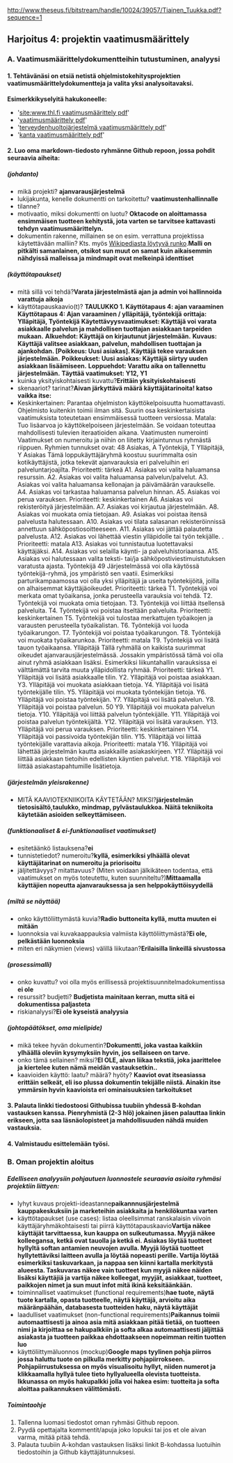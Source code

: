 http://www.theseus.fi/bitstream/handle/10024/39057/Tiainen_Tuukka.pdf?sequence=1 
     
## Harjoitus 4: projektin vaatimusmäärittely

### A. Vaatimusmäärittelydokumentteihin tutustuminen, analyysi

#### 1. Tehtävänäsi on etsiä netistä ohjelmistokehitysprojektien vaatimusmäärittelydokumentteja ja valita yksi analysoitavaksi.
**Esimerkkikyselyitä hakukoneelle:**
  - '[site:www.thl.fi  vaatimusmäärittely pdf](https://www.google.fi/#q=site:www.thl.fi+vaatimusm%C3%A4%C3%A4rittely+pdf)'
  - '[vaatimusmäärittely pdf](https://www.google.fi/#q=vaatimusm%C3%A4%C3%A4rittely+pdf)'
  - '[terveydenhuoltojärjestelmä  vaatimusmäärittely pdf](https://www.google.fi/#q=terveydenhuoltoj%C3%A4rjestelm%C3%A4++vaatimusm%C3%A4%C3%A4rittely+pdf)'
  - '[kanta vaatimusmäärittely pdf](https://www.google.fi/#q=kanta+vaatimusm%C3%A4%C3%A4rittely+pdf)'

#### 2. Luo oma markdown-tiedosto ryhmänne Github repoon, jossa pohdit seuraavia aiheita:

##### (johdanto)
- mikä projekti? **ajanvarausjärjestelmä**
- lukijakunta, kenelle dokumentti on tarkoitettu? **vaatimustenhallinnalle**
- tilanne?
- motivaatio, miksi dokumentti on luotu? **Oktacode on aloittamassa ensimmäisen tuotteen kehitystä, jota varten se tarvitsee kattavasti tehdyn vaatimusmäärittelyn.**
- dokumentin rakenne, millainen se on esim. verrattuna projektissa käytettävään malliin? Kts. myös [Wikipediasta löytyvä runko](http://fi.wikipedia.org/wiki/Ohjelmiston_vaatimusm%C3%A4%C3%A4rittely).**Malli on pitkälti samanlainen, otsikot sun muut on samat kuin aikaisemmin nähdyissä malleissa ja mindmapit ovat melkeinpä identtiset**

##### (käyttötapaukset)
- mitä sillä voi tehdä?**Varata järjestelmästä ajan ja admin voi hallinnoida varattuja aikoja**
- käyttötapauskaavio(t)? **TAULUKKO 1. Käyttötapaus 4: ajan varaaminen**
**Käyttötapaus 4: Ajan varaaminen / ylläpitäjä, työntekijä**
**orittaja: Ylläpitäjä, Työntekijä**
**Käytettävyysvaatimukset: Käyttäjä voi varata asiakkaalle palvelun ja mahdollisen tuottajan asiakkaan tarpeiden mukaan.**
**Alkuehdot: Käyttäjä on kirjautunut järjestelmään.**
**Kuvaus: Käyttäjä valitsee asiakkaan, palvelun, mahdollisen tuottajan ja ajankohdan. [Poikkeus: Uusi asiakas]. Käyttäjä tekee varauksen järjestelmään.**
**Poikkeukset: Uusi asiakas: Käyttäjä siirtyy uuden asiakkaan lisäämiseen.**
**Loppuehdot: Varattu aika on tallennettu järjestelmään.**
**Täyttää vaatimukset: Y12, Y1**
- kuinka yksityiskohtaisesti kuvattu?**Erittäin yksityiskohtaisesti**
- skenaariot? tarinat?**Aivan järkyttävä määrä käyttäjätarinoita! katso vaikka itse:**
- Keskinkertainen: Parantaa ohjelmiston käyttökelpoisuutta huomattavasti. Ohjelmisto kuitenkin toimii ilman sitä. Suurin osa keskinkertaisista vaatimuksista toteutetaan ensimmäisessä tuotteen versiossa.
Matala: Tuo lisäarvoa jo käyttökelpoiseen järjestelmään. Se voidaan toteuttaa mahdollisesti tulevien iteraatioiden aikana.
Vaatimusten numerointi
Vaatimukset on numeroitu ja niihin on liitetty kirjaintunnus ryhmästä riippuen. Ryhmien tunnukset ovat:
48
Asiakas, A
Työntekijä, T
Ylläpitäjä, Y
Asiakas
Tämä loppukäyttäjäryhmä koostuu suurimmalta osin kotikäyttäjistä, jotka tekevät ajanvarauksia eri palveluihin eri palveluntarjoajilta.
Prioriteetti: tärkeä
A1. Asiakas voi valita haluamansa resurssin.
A2. Asiakas voi valita haluamansa palvelun/palvelut.
A3. Asiakas voi valita haluamansa kellonajan ja päivämäärän varaukselle.
A4. Asiakas voi tarkastaa haluamansa palvelun hinnan.
A5. Asiakas voi perua varauksen.
Prioriteetti: keskinkertainen
A6. Asiakas voi rekisteröityä järjestelmään.
A7. Asiakas voi kirjautua järjestelmään.
A8. Asiakas voi muokata omia tietojaan.
A9. Asiakas voi poistaa itensä palvelusta halutessaan.
A10. Asiakas voi tilata salasanan rekisteröinnissä annettuun sähköpostiosoitteeseen.
A11. Asiakas voi jättää palautetta palvelusta.
A12. Asiakas voi lähettää viestin ylläpidolle tai työn tekijälle.
.
Prioriteetti: matala
A13. Asiakas voi tunnistautua luotettavaksi käyttäjäksi.
A14. Asiakas voi selailla käynti- ja palveluhistoriaansa.
A15. Asiakas voi halutessaan valita teksti- tai/ja sähköpostiviestimuistutuksen varatusta ajasta.
Työntekijä
49
Järjestelmässä voi olla käytössä työntekijä-ryhmä, jos ympäristö sen vaatii. Esimerkiksi parturikampaamossa voi olla yksi ylläpitäjä ja useita työntekijöitä, joilla on alhaisemmat käyttäjäoikeudet.
Prioriteetti: tärkeä
T1. Työntekijä voi merkata omat työaikansa, jonka perusteella varauksia voi tehdä.
T2. Työntekijä voi muokata omia tietojaan.
T3. Työntekijä voi liittää itsellensä palveluita.
T4. Työntekijä voi poistaa itseltään palveluita.
Prioriteetti: keskinkertainen
T5. Työntekijä voi tulostaa merkattujen työaikojen ja varausten perusteella työaikalistan.
T6. Työntekijä voi luoda työaikarungon.
T7. Työntekijä voi poistaa työaikarungon.
T8. Työntekijä voi muokata työaikarunkoa.
Prioriteetti: matala
T9. Työntekijä voi lisätä tauon työaikaansa.
Ylläpitäjä
Tällä ryhmällä on kaikista suurimmat oikeudet ajanvarausjärjestelmässä. Jossakin ympäristössä tämä voi olla ainut ryhmä asiakkaan lisäksi. Esimerkiksi liikuntahallin varauksissa ei välttämättä tarvita muuta ylläpidollista ryhmää.
Prioriteetti: tärkeä
Y1. Ylläpitäjä voi lisätä asiakkaalle tilin.
Y2. Ylläpitäjä voi poistaa asiakkaan.
Y3. Ylläpitäjä voi muokata asiakkaan tietoja.
Y4. Ylläpitäjä voi lisätä työntekijälle tilin.
Y5. Ylläpitäjä voi muokata työntekijän tietoja.
Y6. Ylläpitäjä voi poistaa työntekijän.
Y7. Ylläpitäjä voi lisätä palvelun.
Y8. Ylläpitäjä voi poistaa palvelun.
50
Y9. Ylläpitäjä voi muokata palvelun tietoja.
Y10. Ylläpitäjä voi liittää palvelun työntekijälle.
Y11. Ylläpitäjä voi poistaa palvelun työntekijältä.
Y12. Ylläpitäjä voi lisätä varauksen.
Y13. Ylläpitäjä voi perua varauksen.
Prioriteetti: keskinkertainen
Y14. Ylläpitäjä voi passivoida työntekijän tilin.
Y15. Ylläpitäjä voi liittää työntekijälle varattavia aikoja.
Prioriteetti: matala
Y16. Ylläpitäjä voi lähettää järjestelmän kautta asiakkaille asiakaskirjeen.
Y17. Ylläpitäjä voi liittää asiakkaan tietoihin edellisten käyntien palvelut.
Y18. Ylläpitäjä voi liittää asiakastapahtumille lisätietoja.

##### (järjestelmän yleisrakenne) 
- MITÄ KAAVIOTEKNIIKOITA KÄYTETÄÄN? MIKSI?**järjestelmän tietosisältö,taulukko, mindmap, pylvästaulukkoa. Näitä tekniikoita käytetään asioiden selkeyttämiseen.**

##### (funktionaaliset & ei-funktionaaliset vaatimukset)
- esitetäänkö listauksena?**ei**
- tunnistetiedot? numeroitu?**kyllä, esimerkiksi ylhäällä olevat käyttäjätarinat on numeroitu ja priorisoitu**
- jäljitettävyys? mitattavuus? (Miten voidaan jälkikäteen todentaa, että vaatimukset on myös toteutettu, kuten suunniteltu?)**Mittaamalla käyttäjien nopeutta ajanvarauksessa ja sen helppokäyttöisyydellä**

##### (miltä se näyttää)
- onko käyttöliittymästä kuvia?**Radio buttoneita kyllä, mutta muuten ei mitään**
- luonnoksia vai kuvakaappauksia valmiista käyttöliittymästä?**Ei ole, pelkästään luonnoksia**
- miten eri näkymien (views) välillä liikutaan?**Erilaisilla linkeillä sivustossa**

##### (prosessimalli)
- onko kuvattu? voi olla myös erillisessä projektisuunnitelmadokumentissa **ei ole**
- resurssit? budjetti? **Budjetista mainitaan kerran, mutta sitä ei dokumentissa paljasteta**
- riskianalyysi?**Ei ole kyseistä analyysia** 

##### (johtopäätökset, oma mielipide)
- mikä tekee hyvän dokumentin?**Dokumentti, joka vastaa kaikkiin ylhäällä oleviin kysymyksiin hyvin, jos sellaiseen on tarve.**
- onko tämä sellainen? miksi?**EI OLE, aivan liikaa tekstiä, joka jaarittelee ja kiertelee kuten nämä meidän vastauksetkin..**
- kaavioiden käyttö: laatu? määrä? hyöty? **Kaaviot ovat itseasiassa erittäin selkeät, eli iso plussa dokumentin tekijälle niistä. Ainakin itse ymmärsin hyvin kaavioista eri ominaisuuksien tarkoitukset**

#### 3. Palauta linkki tiedostoosi Githubissa tuubiin yhdessä B-kohdan vastauksen kanssa. Pienryhmistä (2-3 hlö) jokainen jäsen palauttaa linkin erikseen, jotta saa läsnäolopisteet ja mahdollisuuden nähdä muiden vastauksia.
#### 4. Valmistaudu esittelemään työsi.

### B. Oman projektin aloitus

##### Edelliseen analyysiin pohjautuen luonnostele seuraavia asioita ryhmäsi projektiin liittyen:

- lyhyt kuvaus projekti-ideastanne**paikannnusjärjestelmä kauppakeskuksiin ja marketeihin asiakkaita ja henkilökuntaa varten**
- käyttötapaukset (use cases): listaa oleellsimmat ranskalaisin viivoin käyttäjäryhmäkohtaisesti tai piirrä käyttötapauskaavio**Vartija näkee käyttäjät tarvittaessa, kun kauppa on sulkeutumassa. Myyjä näkee kolleegansa, ketkä ovat tauolla ja ketkä ei. Asiakas löytää tuotteet hyllyltä softan antamien neuvojen avulla. Myyjä löytää tuotteet hyllytettäviksi laitteen avulla ja löytää nopeasti perille. Vartija löytää esimerkiksi taskuvarkaan, ja nappaa sen kiinni kartalla merkitystä alueesta. Taskuvaras näkee vain tuotteet kun  myyjä näkee näiden lisäksi käyttäjiä ja vartija näkee kolleegat, myyjät, asiakkaat, tuotteet, paikkojen nimet ja sun muut infot mitä ikinä keksitäänkään.**
- toiminnalliset vaatimukset (functional requirements)**hae tuote, näytä tuote kartalla, opasta tuotteelle, näytä käyttäjä, arvioitu aika määränpäähän, databasesta tuotteiden haku, näytä käyttäjät**
- laadulliset vaatimukset (non-functional requirements)**Paikannus toimii automaattisesti ja ainoa asia mitä asiakkaan pitää tietää, on tuotteen nimi ja kirjoittaa se hakupalkkiin ja softa alkaa automaattisesti jäljittää asiakasta ja tuotteen paikkaa ehdottaakseen nopeimman reitin tuotten luo**
- käyttöliittymäluonnos (mockup)**Google maps tyylinen pohja piirros jossa haluttu tuote on pilkulla merkitty pohjapiirrokseen. Pohjapiirrustuksessa on myös visualisoitu hyllyt, niiden numerot ja klikkaamalla hyllyä tulee tieto hyllyalueella olevista tuotteista. Ikkunassa on myös hakupalkki jolla voi hakea esim: tuotteita ja softa aloittaa paikannuksen välittömästi.**

##### Toimintaohje

1. Tallenna luomasi tiedostot oman ryhmäsi Github repoon. 
2. Pyydä opettajalta kommentit/apuja joko lopuksi tai jos et ole aivan varma, mitää pitää tehdä.
3. Palauta tuubiin A-kohdan vastauksen lisäksi linkit B-kohdassa luotuihin tiedostoihin ja Github käyttäjätunnuksesi.


